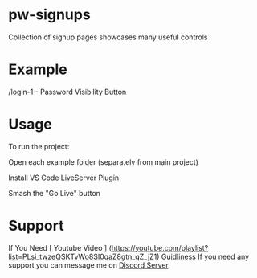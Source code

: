 # pw-signups
Collection of signup pages showcases many useful controls
# Example 
/login-1 - Password Visibility Button

# Usage

To run the project:

Open each example folder (separately from main project)

Install VS Code LiveServer Plugin

Smash the "Go Live" button

# Support
If You Need [ Youtube Video ] (https://youtube.com/playlist?list=PLsi_twzeQSKTvWo8SI0qaZ8gtn_qZ_jZ1) Guidliness
If you need any support you can message me on [Discord Server](https://discord.gg/D4D6RKsVp6).
